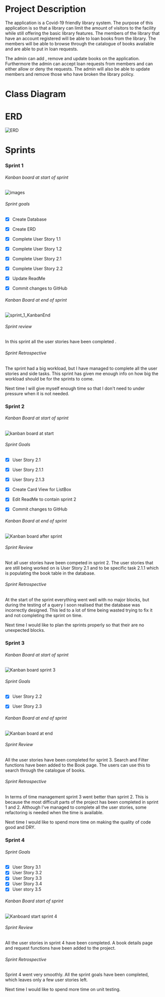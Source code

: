 # Project Description

The application is a Covid-19 friendly library system. The purpose of this application is so that a library can limit the amount of visitors to the facility while still offering the basic library features. The members of the library that have an account registered will be able to loan books from the library. The members will be able to browse through the catalogue of books available and are able to put in loan requests. 

The admin can add , remove and update books on the application. Furthermore the admin can accept loan requests from members and can either allow or deny the requests.  The admin will also be able to update members and remove those who have broken the library policy.  

# Class Diagram



# ERD

![ERD](/images/ERD.jpg)

# Sprints

### Sprint 1

###### Kanban board at start of sprint

![images](/images/sprint_1_image_backlog.PNG)



###### Sprint goals

- [x] Create Database
- [x] Create ERD

- [x] Complete User Story 1.1
- [x] Complete User Story 1.2
- [x] Complete User Story 2.1
- [x] Complete User Story 2.2
- [x] Update ReadMe
- [x] Commit changes to GitHub

###### Kanban Board at end of sprint

![sprint_1_KanbanEnd](/images/sprint_1_image_backlog_done.PNG)

###### Sprint review

In this sprint all the user stories have been completed .

###### Sprint Retrospective

The sprint had a big workload, but I have managed to complete all the user stories and side tasks. This sprint has given me enough info on how big the workload should be for the sprints to come. 

Next time I will give myself enough time so that I don't need to under pressure when it is not needed.



### Sprint 2

###### Kanban Board at start of sprint

![kanban board at start](/images/sprint_2_backlog.PNG)



###### Sprint Goals

- [x] User Story 2.1

- [x] User Story 2.1.1

- [x] User Story 2.1.3

- [x] Create Card View for ListBox

- [x] Edit ReadMe to contain sprint 2

- [x] Commit changes to GitHub

  

###### Kanban Board at end of sprint

![Kanban board after sprint](/images/sprint_2_backlog_done.PNG)

###### Sprint Review

Not all user stories have been competed in sprint 2. The user stories that are still being worked on is User Story 2.1 and to be specific task 2.1.1 which is populating the book table in the database.

###### Sprint Retrospective

At the start of the sprint everything went well with no major blocks, but during the testing of a query I soon realised that the database was incorrectly designed. This led to a lot of time being wasted trying to fix it and not completing the sprint on time. 

Next time I would like to plan the sprints properly so that their are no unexpected blocks.



### Sprint 3

###### Kanban Board at start of sprint

![Kanban board sprint 3](/images/sprint_3_backlog.PNG)

###### Sprint Goals

- [x] User Story 2.2
- [x] User Story 2.3



###### Kanban Board at end of sprint

![Kanban board at end](/images/sprint_3_backlog_done.PNG)

###### Sprint Review

All the user stories have been completed for sprint 3. Search and Filter functions have been added to the Book page. The users can use this to search through the catalogue of books. 

###### Sprint Retrospective

In terms of time management sprint 3 went better than sprint 2. This is because the most difficult parts of the project has been completed in sprint 1 and 2. Although I've managed to complete all the user stories, some refactoring is needed when the time is available. 

Next time I would like to spend more time on making the quality of code good and DRY.



### Sprint 4

###### Sprint Goals

- [x] User Story 3.1
- [x] User Story 3.2
- [x] User Story 3.3
- [x] User Story 3.4
- [x] User story 3.5

###### Kanban Board start of sprint

![Kanboard start sprint 4](/images/sprint_4_backlog.PNG)

###### Sprint Review

All the user stories in sprint 4 have been completed. A book details page and request functions have been added to the project.

###### Sprint Retrospective

Sprint 4 went very smoothly. All the sprint goals have been completed, which leaves only a few user stories left.

Next time I would like to spend more time on unit testing.